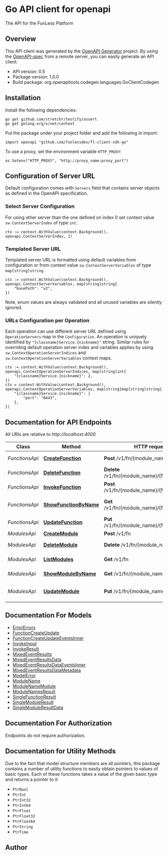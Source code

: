 # Go API client for openapi

The API for the FunLess Platform

## Overview
This API client was generated by the [OpenAPI Generator](https://openapi-generator.tech) project.  By using the [OpenAPI-spec](https://www.openapis.org/) from a remote server, you can easily generate an API client.

- API version: 0.5
- Package version: 1.0.0
- Build package: org.openapitools.codegen.languages.GoClientCodegen

## Installation

Install the following dependencies:

```shell
go get github.com/stretchr/testify/assert
go get golang.org/x/net/context
```

Put the package under your project folder and add the following in import:

```golang
import openapi "github.com/funlessdev/fl-client-sdk-go"
```

To use a proxy, set the environment variable `HTTP_PROXY`:

```golang
os.Setenv("HTTP_PROXY", "http://proxy_name:proxy_port")
```

## Configuration of Server URL

Default configuration comes with `Servers` field that contains server objects as defined in the OpenAPI specification.

### Select Server Configuration

For using other server than the one defined on index 0 set context value `sw.ContextServerIndex` of type `int`.

```golang
ctx := context.WithValue(context.Background(), openapi.ContextServerIndex, 1)
```

### Templated Server URL

Templated server URL is formatted using default variables from configuration or from context value `sw.ContextServerVariables` of type `map[string]string`.

```golang
ctx := context.WithValue(context.Background(), openapi.ContextServerVariables, map[string]string{
	"basePath": "v2",
})
```

Note, enum values are always validated and all unused variables are silently ignored.

### URLs Configuration per Operation

Each operation can use different server URL defined using `OperationServers` map in the `Configuration`.
An operation is uniquely identified by `"{classname}Service.{nickname}"` string.
Similar rules for overriding default operation server index and variables applies by using `sw.ContextOperationServerIndices` and `sw.ContextOperationServerVariables` context maps.

```golang
ctx := context.WithValue(context.Background(), openapi.ContextOperationServerIndices, map[string]int{
	"{classname}Service.{nickname}": 2,
})
ctx = context.WithValue(context.Background(), openapi.ContextOperationServerVariables, map[string]map[string]string{
	"{classname}Service.{nickname}": {
		"port": "8443",
	},
})
```

## Documentation for API Endpoints

All URIs are relative to *http://localhost:4000*

Class | Method | HTTP request | Description
------------ | ------------- | ------------- | -------------
*FunctionsApi* | [**CreateFunction**](docs/FunctionsApi.md#createfunction) | **Post** /v1/fn/{module_name} | Create new function
*FunctionsApi* | [**DeleteFunction**](docs/FunctionsApi.md#deletefunction) | **Delete** /v1/fn/{module_name}/{function_name} | Delete function
*FunctionsApi* | [**InvokeFunction**](docs/FunctionsApi.md#invokefunction) | **Post** /v1/fn/{module_name}/{function_name} | Invoke function
*FunctionsApi* | [**ShowFunctionByName**](docs/FunctionsApi.md#showfunctionbyname) | **Get** /v1/fn/{module_name}/{function_name} | Show function info
*FunctionsApi* | [**UpdateFunction**](docs/FunctionsApi.md#updatefunction) | **Put** /v1/fn/{module_name}/{function_name} | Update function
*ModulesApi* | [**CreateModule**](docs/ModulesApi.md#createmodule) | **Post** /v1/fn | Create
*ModulesApi* | [**DeleteModule**](docs/ModulesApi.md#deletemodule) | **Delete** /v1/fn/{module_name} | Delete module
*ModulesApi* | [**ListModules**](docs/ModulesApi.md#listmodules) | **Get** /v1/fn | List modules
*ModulesApi* | [**ShowModuleByName**](docs/ModulesApi.md#showmodulebyname) | **Get** /v1/fn/{module_name} | Show module info
*ModulesApi* | [**UpdateModule**](docs/ModulesApi.md#updatemodule) | **Put** /v1/fn/{module_name} | Update module name


## Documentation For Models

 - [ErrorErrors](docs/ErrorErrors.md)
 - [FunctionCreateUpdate](docs/FunctionCreateUpdate.md)
 - [FunctionCreateUpdateEventsInner](docs/FunctionCreateUpdateEventsInner.md)
 - [InvokeInput](docs/InvokeInput.md)
 - [InvokeResult](docs/InvokeResult.md)
 - [MixedEventResults](docs/MixedEventResults.md)
 - [MixedEventResultsData](docs/MixedEventResultsData.md)
 - [MixedEventResultsDataEventsInner](docs/MixedEventResultsDataEventsInner.md)
 - [MixedEventResultsDataMetadata](docs/MixedEventResultsDataMetadata.md)
 - [ModelError](docs/ModelError.md)
 - [ModuleName](docs/ModuleName.md)
 - [ModuleNameModule](docs/ModuleNameModule.md)
 - [ModuleNamesResult](docs/ModuleNamesResult.md)
 - [SingleFunctionResult](docs/SingleFunctionResult.md)
 - [SingleModuleResult](docs/SingleModuleResult.md)
 - [SingleModuleResultData](docs/SingleModuleResultData.md)


## Documentation For Authorization

 Endpoints do not require authorization.


## Documentation for Utility Methods

Due to the fact that model structure members are all pointers, this package contains
a number of utility functions to easily obtain pointers to values of basic types.
Each of these functions takes a value of the given basic type and returns a pointer to it:

* `PtrBool`
* `PtrInt`
* `PtrInt32`
* `PtrInt64`
* `PtrFloat`
* `PtrFloat32`
* `PtrFloat64`
* `PtrString`
* `PtrTime`

## Author



